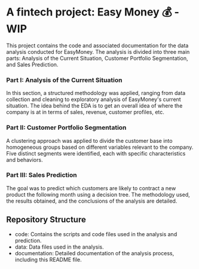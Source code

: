 # A fintech project: Easy Money 💰 - WIP
This project contains the code and associated documentation for the data analysis conducted for EasyMoney. The analysis is divided into three main parts: Analysis of the Current Situation, Customer Portfolio Segmentation, and Sales Prediction.

### Part I: Analysis of the Current Situation
In this section, a structured methodology was applied, ranging from data collection and cleaning to exploratory analysis of EasyMoney's current situation. The idea behind the EDA is to get an overall idea of where the company is at in terms of sales, revenue, customer profiles, etc. 

### Part II: Customer Portfolio Segmentation
A clustering approach was applied to divide the customer base into homogeneous groups based on different variables relevant to the company. Five distinct segments were identified, each with specific characteristics and behaviors.

### Part III: Sales Prediction
The goal was to predict which customers are likely to contract a new product the following month using a decision tree. The methodology used, the results obtained, and the conclusions of the analysis are detailed.

## Repository Structure
- code: Contains the scripts and code files used in the analysis and prediction.
- data: Data files used in the analysis.
- documentation: Detailed documentation of the analysis process, including this README file.

